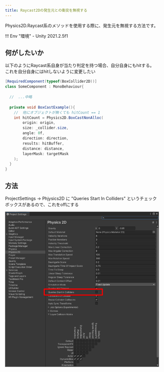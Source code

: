 ```yaml
---
title: Raycast2Dの発生元との衝突を無視する
---
```


Physics2D.Raycast系のメソッドを使用する際に、発生元を無視する方法です。

!!! Env "環境"
    - Unity 2021.2.5f1

## 何がしたいか

以下のようにRaycast系自身が当たり判定を持つ場合、自分自身にもhitする。
これを自分自身にはhitしないように変更したい

```csharp
[RequiredComponent(typeof(BoxCollider2D))]
class SomeComponent : MonoBehaviour{

  //  ...中略

  private void BoxCastExample(){
    //  他にオブジェクトが無くても hitCount == 1
    int hitCount = Physics2D.BoxCastNonAlloc(
        origin: origin,
        size: _collider.size,
        angle: 0f,
        direction: direction,
        results: hitBuffer,
        distance: distance,
        layerMask: targetMask
    );
  }
}
```

## 方法

ProjectSettings -> Phjysics2D に "Queries Start In Colliders" というチェックボックスがあるので、これをoffにする

![Physics2D Setting](physics2d-setting.png)